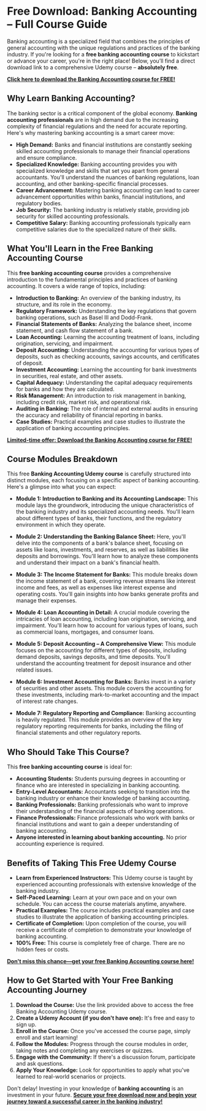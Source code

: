 # Free Download: Banking Accounting – Full Course Guide

Banking accounting is a specialized field that combines the principles of general accounting with the unique regulations and practices of the banking industry. If you're looking for a **free banking accounting course** to kickstart or advance your career, you're in the right place! Below, you’ll find a direct download link to a comprehensive Udemy course – **absolutely free**.

[**Click here to download the Banking Accounting course for FREE!**](https://udemywork.com/banking-accounting)

## Why Learn Banking Accounting?

The banking sector is a critical component of the global economy. **Banking accounting professionals** are in high demand due to the increasing complexity of financial regulations and the need for accurate reporting. Here's why mastering banking accounting is a smart career move:

*   **High Demand:** Banks and financial institutions are constantly seeking skilled accounting professionals to manage their financial operations and ensure compliance.
*   **Specialized Knowledge:** Banking accounting provides you with specialized knowledge and skills that set you apart from general accountants. You'll understand the nuances of banking regulations, loan accounting, and other banking-specific financial processes.
*   **Career Advancement:** Mastering banking accounting can lead to career advancement opportunities within banks, financial institutions, and regulatory bodies.
*   **Job Security:** The banking industry is relatively stable, providing job security for skilled accounting professionals.
*   **Competitive Salary:** Banking accounting professionals typically earn competitive salaries due to the specialized nature of their skills.

## What You'll Learn in the Free Banking Accounting Course

This **free banking accounting course** provides a comprehensive introduction to the fundamental principles and practices of banking accounting. It covers a wide range of topics, including:

*   **Introduction to Banking:** An overview of the banking industry, its structure, and its role in the economy.
*   **Regulatory Framework:** Understanding the key regulations that govern banking operations, such as Basel III and Dodd-Frank.
*   **Financial Statements of Banks:** Analyzing the balance sheet, income statement, and cash flow statement of a bank.
*   **Loan Accounting:** Learning the accounting treatment of loans, including origination, servicing, and impairment.
*   **Deposit Accounting:** Understanding the accounting for various types of deposits, such as checking accounts, savings accounts, and certificates of deposit.
*   **Investment Accounting:** Learning the accounting for bank investments in securities, real estate, and other assets.
*   **Capital Adequacy:** Understanding the capital adequacy requirements for banks and how they are calculated.
*   **Risk Management:** An introduction to risk management in banking, including credit risk, market risk, and operational risk.
*   **Auditing in Banking:** The role of internal and external audits in ensuring the accuracy and reliability of financial reporting in banks.
*   **Case Studies:** Practical examples and case studies to illustrate the application of banking accounting principles.

[**Limited-time offer: Download the Banking Accounting course for FREE!**](https://udemywork.com/banking-accounting)

## Course Modules Breakdown

This free **Banking Accounting Udemy course** is carefully structured into distinct modules, each focusing on a specific aspect of banking accounting. Here's a glimpse into what you can expect:

*   **Module 1: Introduction to Banking and its Accounting Landscape:** This module lays the groundwork, introducing the unique characteristics of the banking industry and its specialized accounting needs. You'll learn about different types of banks, their functions, and the regulatory environment in which they operate.

*   **Module 2: Understanding the Banking Balance Sheet:** Here, you'll delve into the components of a bank's balance sheet, focusing on assets like loans, investments, and reserves, as well as liabilities like deposits and borrowings. You'll learn how to analyze these components and understand their impact on a bank's financial health.

*   **Module 3: The Income Statement for Banks:** This module breaks down the income statement of a bank, covering revenue streams like interest income and fees, as well as expenses like interest expense and operating costs. You'll gain insights into how banks generate profits and manage their expenses.

*   **Module 4: Loan Accounting in Detail:** A crucial module covering the intricacies of loan accounting, including loan origination, servicing, and impairment. You'll learn how to account for various types of loans, such as commercial loans, mortgages, and consumer loans.

*   **Module 5: Deposit Accounting – A Comprehensive View:** This module focuses on the accounting for different types of deposits, including demand deposits, savings deposits, and time deposits. You'll understand the accounting treatment for deposit insurance and other related issues.

*   **Module 6: Investment Accounting for Banks:** Banks invest in a variety of securities and other assets. This module covers the accounting for these investments, including mark-to-market accounting and the impact of interest rate changes.

*   **Module 7: Regulatory Reporting and Compliance:** Banking accounting is heavily regulated. This module provides an overview of the key regulatory reporting requirements for banks, including the filing of financial statements and other regulatory reports.

## Who Should Take This Course?

This **free banking accounting course** is ideal for:

*   **Accounting Students:** Students pursuing degrees in accounting or finance who are interested in specializing in banking accounting.
*   **Entry-Level Accountants:** Accountants seeking to transition into the banking industry or enhance their knowledge of banking accounting.
*   **Banking Professionals:** Banking professionals who want to improve their understanding of the financial aspects of banking operations.
*   **Finance Professionals:** Finance professionals who work with banks or financial institutions and want to gain a deeper understanding of banking accounting.
*   **Anyone interested in learning about banking accounting.** No prior accounting experience is required.

## Benefits of Taking This Free Udemy Course

*   **Learn from Experienced Instructors:** This Udemy course is taught by experienced accounting professionals with extensive knowledge of the banking industry.
*   **Self-Paced Learning:** Learn at your own pace and on your own schedule. You can access the course materials anytime, anywhere.
*   **Practical Examples:** The course includes practical examples and case studies to illustrate the application of banking accounting principles.
*   **Certificate of Completion:** Upon completion of the course, you will receive a certificate of completion to demonstrate your knowledge of banking accounting.
*   **100% Free:** This course is completely free of charge. There are no hidden fees or costs.

[**Don't miss this chance—get your free Banking Accounting course here!**](https://udemywork.com/banking-accounting)

## How to Get Started with Your Free Banking Accounting Journey

1.  **Download the Course:** Use the link provided above to access the free Banking Accounting Udemy course.
2.  **Create a Udemy Account (if you don't have one):** It's free and easy to sign up.
3.  **Enroll in the Course:** Once you've accessed the course page, simply enroll and start learning!
4.  **Follow the Modules:** Progress through the course modules in order, taking notes and completing any exercises or quizzes.
5.  **Engage with the Community:** If there's a discussion forum, participate and ask questions.
6.  **Apply Your Knowledge:** Look for opportunities to apply what you've learned to real-world scenarios or projects.

Don't delay! Investing in your knowledge of **banking accounting** is an investment in your future. **[Secure your free download now and begin your journey toward a successful career in the banking industry!](https://udemywork.com/banking-accounting)**
